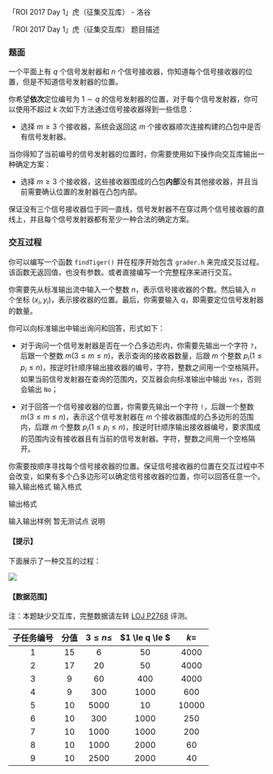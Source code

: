 



「ROI 2017 Day 1」虎（征集交互库） - 洛谷














「ROI 2017 Day 1」虎（征集交互库）
题目描述
### 题面

一个平面上有 $q$ 个信号发射器和 $n$ 个信号接收器，你知道每个信号接收器的位置，但是不知道信号发射器的位置。

你希望**依次**定位编号为 $1 \sim q$ 的信号发射器的位置，对于每个信号发射器，你可以使用不超过 $k$ 次如下方法通过信号接收器得到一些信息：

- 选择 $m\ge 3$ 个接收器，系统会返回这 $m$ 个接收器顺次连接构建的凸包中是否有信号发射器。

当你得知了当前编号的信号发射器的位置时，你需要使用如下操作向交互库输出一种确定方案：

- 选择 $m\ge 3$ 个接收器，这些接收器围成的凸包**内部**没有其他接收器，并且当前需要确认位置的发射器在凸包内部。

保证没有三个信号接收器位于同一直线，信号发射器不在穿过两个信号接收器的直线上，并且每个信号发射器都有至少一种合法的确定方案。

### 交互过程

你可以编写一个函数 `findTiger()` 并在程序开始包含 `grader.h` 来完成交互过程。该函数无返回值，也没有参数。或者直接编写一个完整程序来进行交互。

你需要先从标准输出流中输入一个整数 $n$，表示信号接收器的个数。然后输入 $n$ 个坐标 $(x_i,y_i)$，表示接收器的位置。最后，你需要输入 $q$，即需要定位信号发射器的数量。

你可以向标准输出中输出询问和回答，形式如下：

- 对于询问一个信号发射器是否在一个凸多边形内，你需要先输出一个字符 `?`，后跟一个整数 $m(3\le m\le n)$，表示查询的接收器数量，后跟 $m$ 个整数 $p_i(1\le p_i\le n)$，按逆时针顺序输出接收器的编号，字符，整数之间用一个空格隔开。如果当前信号发射器在查询的范围内，交互器会向标准输出中输出 $\texttt{Yes}$，否则会输出 $\texttt{No}$；

- 对于回答一个信号接收器的位置，你需要先输出一个字符 `!`，后跟一个整数 $m(3\le m\le n)$，表示这个信号发射器在 $m$ 个接收器围成的凸多边形的范围内，后跟 $m$ 个整数 $p_i(1\le p_i\le n)$，按逆时针顺序输出接收器编号，要求围成的范围内没有接收器且有当前的信号发射器。字符，整数之间用一个空格隔开。

你需要按顺序寻找每个信号接收器的位置。保证信号接收器的位置在交互过程中不会改变，如果有多个凸多边形可以确定信号接收器的位置，你可以回答任意一个。
输入输出格式
输入格式


输出格式


输入输出样例
暂无测试点
说明
#### 【提示】

下面展示了一种交互的过程：

![](https://cdn.luogu.com.cn/upload/image_hosting/pd48o6r3.png)

#### 【数据范围】

注：本题缺少交互库，完整数据请左转 [LOJ P2768](https://loj.ac/p/2768) 评测。

|子任务编号|分值|$3 \le n \le$|$1 \le q \le $|$k=$|
|:-----------:|:-----------:|:-----------:|:-----------:|:-----------:|
|$1$|$15$|$6$|$50$|$4000$|
|$2$|$17$|$20$|$50$|$4000$|
|$3$|$9$|$60$|$400$|$4000$|
|$4$|$9$|$300$|$1000$|$600$|
|$5$|$10$|$5000$|$10$|$10000$|
|$6$|$10$|$300$|$1000$|$250$|
|$7$|$10$|$1000$|$1000$|$200$|
|$8$|$10$|$1000$|$2000$|$60$|
|$9$|$10$|$2500$|$2000$|$40$|







